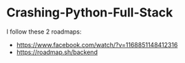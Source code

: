 # Crashing-Python-Full-Stack

I follow these 2 roadmaps:
- https://www.facebook.com/watch/?v=1168851148412316
- https://roadmap.sh/backend
